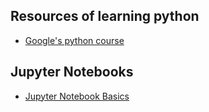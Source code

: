 ## Resources of learning python

- [Google's python course](https://developers.google.com/edu/python/)



## Jupyter Notebooks

- [Jupyter Notebook Basics](http://nbviewer.jupyter.org/github/jupyter/notebook/blob/master/docs/source/examples/Notebook/Notebook%20Basics.ipynb)
